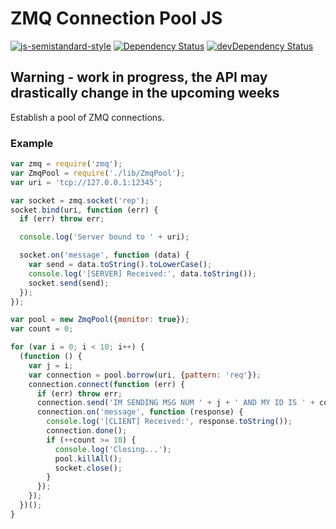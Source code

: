 # ZMQ Connection Pool JS

[![js-semistandard-style](https://img.shields.io/badge/code%20style-semistandard-brightgreen.svg?style=flat-square)](https://github.com/Flet/semistandard)
[![Dependency Status](https://david-dm.org/muzzley/zmq-pool.svg)](https://david-dm.org/muzzley/zmq-pool)
[![devDependency Status](https://david-dm.org/muzzley/zmq-pool/dev-status.svg)](https://david-dm.org/muzzley/zmq-pool#info=devDependencies)

## Warning - work in progress, the API may drastically change in the upcoming weeks

Establish a pool of ZMQ connections.

### Example

```javascript
var zmq = require('zmq');
var ZmqPool = require('./lib/ZmqPool');
var uri = 'tcp://127.0.0.1:12345';

var socket = zmq.socket('rep');
socket.bind(uri, function (err) {
  if (err) throw err;

  console.log('Server bound to ' + uri);

  socket.on('message', function (data) {
    var send = data.toString().toLowerCase();
    console.log('[SERVER] Received:', data.toString());
    socket.send(send);
  });
});

var pool = new ZmqPool({monitor: true});
var count = 0;

for (var i = 0; i < 10; i++) {
  (function () {
    var j = i;
    var connection = pool.borrow(uri, {pattern: 'req'});
    connection.connect(function (err) {
      if (err) throw err;
      connection.send('IM SENDING MSG NUM ' + j + ' AND MY ID IS ' + connection.id);
      connection.on('message', function (response) {
        console.log('[CLIENT] Received:', response.toString());
        connection.done();
        if (++count >= 10) {
          console.log('Closing...');
          pool.killAll();
          socket.close();
        }
      });
    });
  })();
}

```

